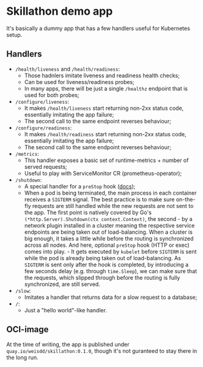 # Skillathon demo app

It's basically a dummy app that has a few handlers useful for Kubernetes setup.

## Handlers

- `/health/liveness` and `/health/readiness`:
  - Those hadnlers imitate liveness and readiness health checks;
  - Can be used for liveness/readiness probes;
  - In many apps, there will be just a single `/healthz` endpoint that is used for both probes;
- `/configure/liveness`:
  - It makes `/health/liveness` start returning non-2xx status code, essentially imitating the app failure;
  - The second call to the same endpoint reverses behaviour;
- `/configure/readiness`:
  - It makes `/health/readiness` start returning non-2xx status code, essentially imitating the app failure;
  - The second call to the same endpoint reverses behaviour;
- `/metrics`:
  - This handler exposes a basic set of runtime-metrics + number of served requests;
  - Useful to play with ServiceMonitor CR (prometheus-operator);
- `/shutdown`:
  - A special handler for a `preStop` hook ([docs](https://kubernetes.io/docs/tasks/configure-pod-container/attach-handler-lifecycle-event/));
  - When a pod is being terminated, the main process in each container receives a `SIGTERM` signal. The best practice is to make sure on-the-fly requests are still handled while the new requests are not sent to the app. The first point is natively covered by Go's `(*http.Server).Shutdown(ctx context.Context)`, the second - by a network plugin installed in a cluster meaning the respective service endpoints are being taken out of load-balancing. When a cluster is big enough, it takes a little while before the routing is synchronized across all nodes. And here, optional `preStop` hook (HTTP or exec) comes into play. - It gets executed by `kubelet` before `SIGTERM` is sent while the pod is already being taken out of load-balancing. As `SIGTERM` is sent only after the hook is completed, by introducing a few seconds delay (e.g. through `time.Sleep`), we can make sure that the requests, which slipped through before the routing is fully synchronized, are still served.
- `/slow`:
  - Imitates a handler that returns data for a slow request to a database;
- `/`:
  - Just a "hello world"-like handler.

## OCI-image

At the time of writing, the app is published under `quay.io/weisdd/skillathon:0.1.0`, though it's not guranteed to stay there in the long run.
